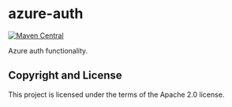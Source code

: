 # azure-auth

[![Maven Central](https://img.shields.io/maven-central/v/fun.mike/azure-auth-alpha.svg)](http://search.maven.org/#search%7Cgav%7C1%7Cg%3A%22fun.mike%22%20AND%20a%3A%22azure-auth-alpha%22)

Azure auth functionality.

## Copyright and License

This project is licensed under the terms of the Apache 2.0 license.
